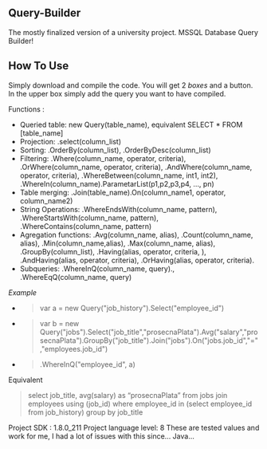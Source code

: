 ##  Query-Builder

The mostly finalized version of a university project. MSSQL Database Query Builder!

##  How To Use

Simply download and compile the code.
You will get 2 *boxes* and a button.
In the upper box simply add the query you want to have compiled.

Functions :
- Queried table: new Query(table_name), equivalent SELECT * FROM [table_name]
- Projection: .select(column_list)
- Sorting: .OrderBy(column_list), .OrderByDesc(column_list)
- Filtering: .Where(column_name, operator, criteria), .OrWhere(column_name, operator, criteria), .AndWhere(column_name, operator, criteria), .WhereBetween(column_name, int1, int2), .WhereIn(column_name).ParametarList(p1,p2,p3,p4, …, pn)
- Table merging: .Join(table_name).On(column_name1, operator, column_name2)
- String Operations: .WhereEndsWith(column_name, pattern),  .WhereStartsWith(column_name, pattern),  .WhereContains(column_name, pattern)
- Agregation functions: .Avg(column_name, alias), .Count(column_name, alias), .Min(column_name,alias), .Max(column_name, alias), .GroupBy(column_list), .Having(alias, operator, criteria, ), .AndHaving(alias, operator, criteria), .OrHaving(alias, operator, criteria).
- Subqueries: .WhereInQ(column_name, query)., .WhereEqQ(column_name, query)

*Example*

- > var a = new Query("job_history").Select("employee_id")
- > var b = new Query("jobs").Select("job_title","prosecnaPlata").Avg("salary","prosecnaPlata").GroupBy("job_title").Join("jobs").On("jobs.job_id","=","employees.job_id")
- > .WhereInQ("employee_id", a)
 
 Equivalent
> select job_title, avg(salary) as “prosecnaPlata” from jobs join employees using (job_id) where employee_id in (select employee_id from job_history) group by job_title



Project SDK : 1.8.0_211
Project language level: 8
These are tested values and work for me, I had a lot of issues with this since... Java...
